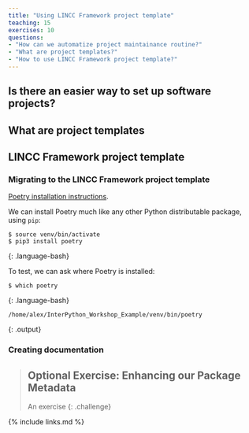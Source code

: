 ```yaml
---
title: "Using LINCC Framework project template"
teaching: 15
exercises: 10
questions:
- "How can we automatize project maintainance routine?"
- "What are project templates?"
- "How to use LINCC Framework project template?"
---
```


## Is there an easier way to set up software projects?

## What are project templates

## LINCC Framework project template

### Migrating to the LINCC Framework project template


[Poetry installation instructions](https://python-poetry.org/docs/#installation).

We can install Poetry much like any other Python distributable package, using `pip`:

~~~
$ source venv/bin/activate
$ pip3 install poetry
~~~
{: .language-bash}

To test, we can ask where Poetry is installed:

~~~
$ which poetry
~~~
{: .language-bash}

~~~
/home/alex/InterPython_Workshop_Example/venv/bin/poetry
~~~
{: .output}

### Creating documentation

> ## Optional Exercise: Enhancing our Package Metadata
>
> An exercise
{: .challenge}

{% include links.md %}
